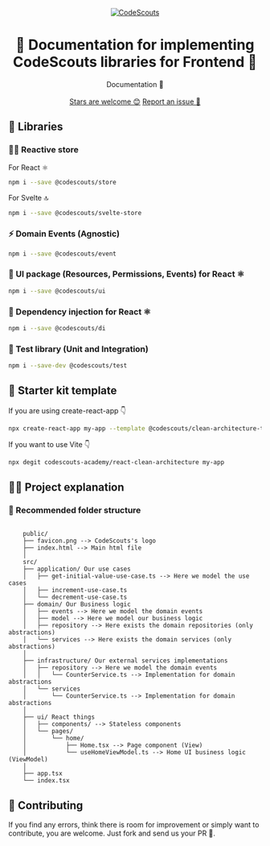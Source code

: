 <p align="center">
  <a href="https://www.codescouts.academy/" target="_blank">
    <img alt="CodeScouts" src="https://www.codescouts.academy/images/logo-all-yellow.png" />
  </a>
</p>

<h1 align="center">
 📄 Documentation for implementing CodeScouts libraries for Frontend 🚀
</h1>

<p align="center">
  Documentation 📄
  <br />
  <br />
  <a href="https://github.com/codescouts-academy/clean-architecture-libraries/stargazers">Stars are welcome 😊</a>
  <a href="https://github.com/codescouts-academy/clean-architecture-libraries/issues">Report an issue 🐛</a>
</p>

## 🚀 Libraries

### 🧑‍🚀 Reactive store

For React ⚛️

```sh
npm i --save @codescouts/store
```

For Svelte 🔝

```sh
npm i --save @codescouts/svelte-store
```

### ⚡ Domain Events (Agnostic)

```sh
npm i --save @codescouts/event
```

### 🤘 UI package (Resources, Permissions, Events) for React ⚛️

```sh
npm i --save @codescouts/ui
```

### 💉 Dependency injection for React ⚛️

```sh
npm i --save @codescouts/di
```

### 🧪 Test library (Unit and Integration)

```sh
npm i --save-dev @codescouts/test
```

## 📃 Starter kit template

If you are using create-react-app 👇

```sh
npx create-react-app my-app --template @codescouts/clean-architecture-template
```

If you want to use Vite 👇

```sh
npx degit codescouts-academy/react-clean-architecture my-app
```

## 👩‍💻 Project explanation

### 📁 Recommended folder structure

```

    public/
    ├── favicon.png --> CodeScouts's logo
    ├── index.html --> Main html file
    │
    src/
    ├── application/ Our use cases
    │   ├── get-initial-value-use-case.ts --> Here we model the use cases
    │   ├── increment-use-case.ts
    │   └── decrement-use-case.ts
    ├── domain/ Our Business logic
    │   ├── events --> Here we model the domain events
    │   ├── model --> Here we model our business logic
    │   ├── repository --> Here exists the domain repositories (only abstractions)
    │   └── services --> Here exists the domain services (only abstractions)
    │
    ├── infrastructure/ Our external services implementations
    │   ├── repository --> Here we model the domain events
    │   │   └── CounterService.ts --> Implementation for domain abstractions
    │   └── services
    │       └── CounterService.ts --> Implementation for domain abstractions
    │
    ├── ui/ React things
    │   ├── components/ --> Stateless components
    │   └── pages/
    │       └── home/
    │           ├── Home.tsx --> Page component (View)
    │           └── useHomeViewModel.ts --> Home UI business logic (ViewModel)
    │
    ├── app.tsx
    └── index.tsx
```

## 🤔 Contributing

If you find any errors, think there is room for improvement or simply want to contribute, you are welcome.
Just fork and send us your PR 🙏.

